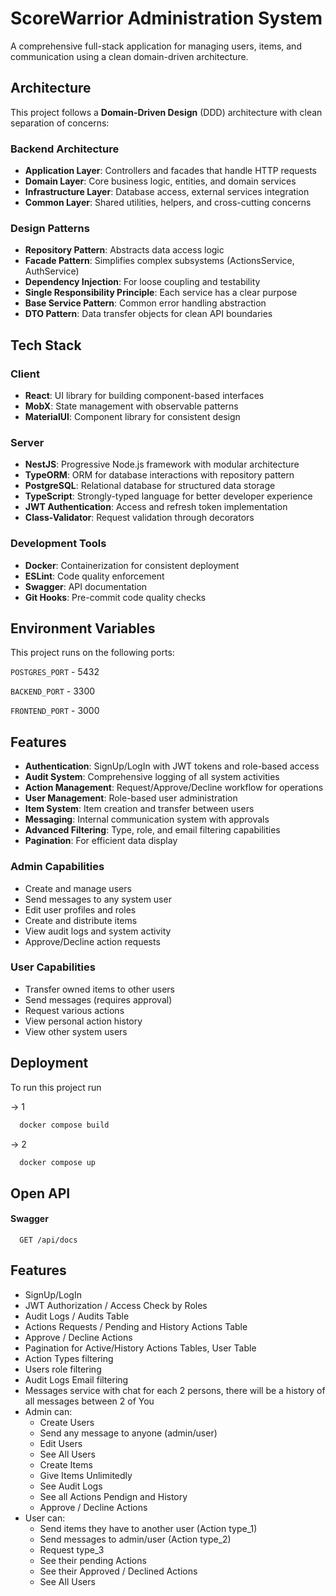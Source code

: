 # ScoreWarrior Administration System

A comprehensive full-stack application for managing users, items, and communication using a clean domain-driven architecture.

## Architecture

This project follows a **Domain-Driven Design** (DDD) architecture with clean separation of concerns:

### Backend Architecture
- **Application Layer**: Controllers and facades that handle HTTP requests
- **Domain Layer**: Core business logic, entities, and domain services
- **Infrastructure Layer**: Database access, external services integration
- **Common Layer**: Shared utilities, helpers, and cross-cutting concerns

### Design Patterns
- **Repository Pattern**: Abstracts data access logic
- **Facade Pattern**: Simplifies complex subsystems (ActionsService, AuthService)
- **Dependency Injection**: For loose coupling and testability
- **Single Responsibility Principle**: Each service has a clear purpose
- **Base Service Pattern**: Common error handling abstraction
- **DTO Pattern**: Data transfer objects for clean API boundaries

## Tech Stack

### Client
- **React**: UI library for building component-based interfaces
- **MobX**: State management with observable patterns
- **MaterialUI**: Component library for consistent design

### Server
- **NestJS**: Progressive Node.js framework with modular architecture
- **TypeORM**: ORM for database interactions with repository pattern
- **PostgreSQL**: Relational database for structured data storage
- **TypeScript**: Strongly-typed language for better developer experience
- **JWT Authentication**: Access and refresh token implementation
- **Class-Validator**: Request validation through decorators

### Development Tools
- **Docker**: Containerization for consistent deployment
- **ESLint**: Code quality enforcement
- **Swagger**: API documentation
- **Git Hooks**: Pre-commit code quality checks

## Environment Variables

This project runs on the following ports:

`POSTGRES_PORT` - 5432 

`BACKEND_PORT` - 3300

`FRONTEND_PORT` - 3000

## Features

- **Authentication**: SignUp/LogIn with JWT tokens and role-based access
- **Audit System**: Comprehensive logging of all system activities
- **Action Management**: Request/Approve/Decline workflow for operations
- **User Management**: Role-based user administration
- **Item System**: Item creation and transfer between users
- **Messaging**: Internal communication system with approvals
- **Advanced Filtering**: Type, role, and email filtering capabilities
- **Pagination**: For efficient data display

### Admin Capabilities
- Create and manage users
- Send messages to any system user
- Edit user profiles and roles
- Create and distribute items
- View audit logs and system activity
- Approve/Decline action requests

### User Capabilities
- Transfer owned items to other users
- Send messages (requires approval)
- Request various actions
- View personal action history
- View other system users

## Deployment

To run this project run

-> 1
```bash
  docker compose build
```
-> 2
```bash
  docker compose up
```




## Open API

#### Swagger

```http
  GET /api/docs
```


## Features

- SignUp/LogIn
- JWT Authorization / Access Check by Roles
- Audit Logs / Audits Table
- Actions Requests / Pending and History Actions Table
- Approve / Decline Actions
- Pagination for Active/History Actions Tables, User Table
- Action Types filtering
- Users role filtering
- Audit Logs Email filtering
- Messages service with chat for each 2 persons, there will be a history of all messages between 2 of You
- Admin can: 
    - Create Users
    - Send any message to anyone (admin/user)
    - Edit Users
    - See All Users
    - Create Items
    - Give Items Unlimitedly
    - See Audit Logs
    - See all Actions Pendign and History
    - Approve / Decline Actions
- User can: 
    - Send items they have to another user (Action type_1)
    - Send messages to admin/user (Action type_2)
    - Request type_3
    - See their pending Actions
    - See their Approved / Declined Actions
    - See All Users


